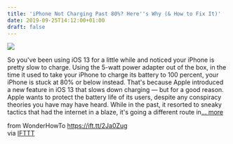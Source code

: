 ```yaml
---
title: 'iPhone Not Charging Past 80%? Here''s Why (& How to Fix It)'
date: 2019-09-25T14:12:00+01:00
draft: false
---
```


[![](https://img.wonderhowto.com/img/84/51/63695257474045/0/iphone-not-charging-past-80-heres-why-fix.1280x600.jpg)](https://ios.gadgethacks.com/how-to/iphone-not-charging-past-80-heres-why-fix-it-0198397/)

So you've been using iOS 13 for a little while and noticed your iPhone is pretty slow to charge. Using the 5-watt power adapter out of the box, in the time it used to take your iPhone to charge its battery to 100 percent, your iPhone is stuck at 80% or below instead. That's because Apple introduced a new feature in iOS 13 that slows down charging — but for a good reason. Apple wants to protect the battery life of its users, despite any conspiracy theories you have may have heard. While in the past, it resorted to sneaky tactics that had the internet in a blaze, it's going a different route in[... more](https://ios.gadgethacks.com/how-to/iphone-not-charging-past-80-heres-why-fix-it-0198397/)

  
  
from WonderHowTo https://ift.tt/2Ja0Zug  
via [IFTTT](https://ifttt.com/?ref=da&site=blogger)